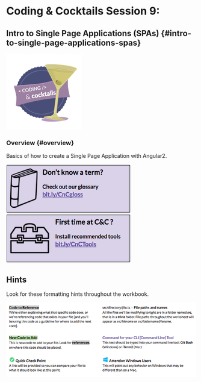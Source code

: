 # Coding & Cocktails Session 9:
## Intro to Single Page Applications (SPAs) {#intro-to-single-page-applications-spas}

![codingcocktailsbadge-200.png](images/image47.png)
### Overview {#overview}

Basics of how to create a Single Page Application with Angular2.

[![](images/glossary.png)](http://bit.ly/CnCgloss)
[![](images/tools.png)](http://bit.ly/CnCTools)

## Hints

Look for these formatting hints throughout the workbook.

![](images/33.png)